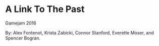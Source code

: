 # A Link To The Past
Gamejam 2016

By: Alex Fontenot, Krista Zabicki, Connor Stanford, Everette Moser, and Spencer Bogran.
